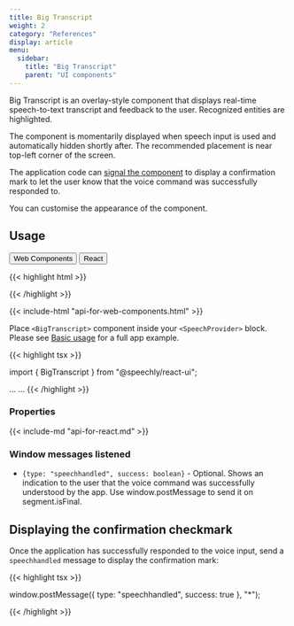 ```yaml
---
title: Big Transcript
weight: 2
category: "References"
display: article
menu:
  sidebar:
    title: "Big Transcript"
    parent: "UI components"
---
```

<script>
  // updateTab function specific to this pages' tabs; called by updateTab() in app.js
  function updateTab() {
    let urlParams = new URLSearchParams(window.location.search);
    selectTab("platform", urlParams.get("platform"));
  }
</script>

Big Transcript is an overlay-style component that displays real-time speech-to-text transcript and feedback to the user. Recognized entities are highlighted.

The component is momentarily displayed when speech input is used and automatically hidden shortly after. The recommended placement is near top-left corner of the screen.

The application code can [signal the component](#displaying-the-confirmation-checkmark) to display a confirmation mark to let the user know that the voice command was successfully responded to.

You can customise the appearance of the component.

## Usage

<div class="tab">
  <button class="tablinks platform WebClient active" onclick="openTab(event, 'platform=WebClient')">Web Components</button>
  <button class="tablinks platform React" onclick="openTab(event, 'platform=React')">React</button>
</div>

<div class="WebClient tabcontent platform code" style="display: block;">

  {{< highlight html >}}
  <script type="text/javascript" src="https://unpkg.com/@speechly/browser-ui/core/big-transcript.js"></script>

  <big-transcript
    placement="top"
    formattext="false" >
  </big-transcript>
  {{< /highlight >}}

  {{< include-html "api-for-web-components.html" >}}

</div>

<div class="React tabcontent platform code">

  Place `<BigTranscript>` component inside your `<SpeechProvider>` block. Please see [Basic usage](/client-libraries/usage/?platform=React) for a full app example.

  {{< highlight tsx >}}

  import { BigTranscript } from "@speechly/react-ui";

  ...
  <SpeechProvider appId="YOUR_APP_ID_FROM_SPEECHLY_DASHBOARD">
    <BigTranscript
      placement="top"
      formatText={false}
    />
  </SpeechProvider>
  ...
  {{< /highlight >}}

  ### Properties

  {{< include-md "api-for-react.md" >}}

  ### Window messages listened

  <ul>
    <li><code>{type: "speechhandled", success: boolean}</code> - Optional. Shows an indication to the user that the voice command was successfully understood by the app. Use window.postMessage to send it on segment.isFinal.</li>
  </ul>

</div>

## Displaying the confirmation checkmark

Once the application has successfully responded to the voice input, send a <code>speechhandled</code> message to display the confirmation mark:

{{< highlight tsx >}}

window.postMessage({ type: "speechhandled", success: true }, "*");

{{< /highlight >}}
